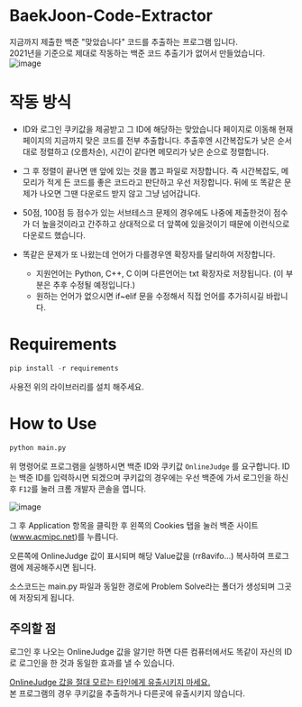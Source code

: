 # BaekJoon-Code-Extractor
지금까지 제출한 백준 "맞았습니다" 코드를 추출하는 프로그램 입니다.  
2021년을 기준으로 제대로 작동하는 백준 코드 추출기가 없어서 만들었습니다.
![image](https://user-images.githubusercontent.com/31213158/126604636-7b4bb754-5328-4721-a0af-c3ccac8a0c0a.png)


# 작동 방식
* ID와 로그인 쿠키값을 제공받고 그 ID에 해당하는 맞았습니다 페이지로 이동해 현재 페이지의 지금까지 맞은 코드를 전부 추출합니다.
  추출후엔 시간복잡도가 낮은 순서대로 정렬하고 (오름차순),  시간이 같다면 메모리가 낮은 순으로 정렬합니다.
* 그 후 정렬이 끝나면 맨 앞에 있는 것을 뽑고 파일로 저장합니다.  즉 시간복잡도, 메모리가 적게 든 코드를 좋은 코드라고 판단하고 우선 저장합니다.
  뒤에 또 똑같은 문제가 나오면 그땐 다운로드 받지 않고 그냥 넘어갑니다.

* 50점, 100점 등 점수가 있는 서브테스크 문제의 경우에도 나중에 제출한것이 점수가 더 높을것이라고 간주하고 상대적으로 더 앞쪽에 있을것이기 때문에 이런식으로 다운로드 했습니다.
* 똑같은 문제가 또 나왔는데 언어가 다를경우엔 확장자를 달리하여 저장합니다.
  * 지원언어는 Python, C++, C 이며 다른언어는 txt 확장자로 저장됩니다. (이 부분은 추후 수정될 예정입니다.)
  * 원하는 언어가 없으시면 if~elif 문을 수정해서 직접 언어를 추가히시길 바랍니다.

# Requirements
```python
pip install -r requirements
```

사용전 위의 라이브러리를 설치 해주세요.

# How to Use
```python
python main.py
```
위 명령어로 프로그램을 실행하시면 백준 ID와 쿠키값 `OnlineJudge` 를 요구합니다.
ID는 백준 ID를 입력하시면 되겠으며 쿠키값의 경우에는 우선 백준에 가서 로그인을 하신 후 `F12`를 눌러 크롬 개발자 콘솔을 엽니다.

![image](https://user-images.githubusercontent.com/31213158/126604177-c4bc0656-893b-44c6-afae-7b10ee271a9a.png)

그 후 Application 항목을 클릭한 후 왼쪽의 Cookies 탭을 눌러 백준 사이트(www.acmipc.net)를 누릅니다.

오른쪽에 OnlineJudge 값이 표시되며 해당 Value값을 (rr8avifo...) 복사하여 프로그램에 제공해주시면 됩니다.

소스코드는 main.py 파일과 동일한 경로에 Problem Solve라는 폴더가 생성되며 그곳에 저장되게 됩니다.


## 주의할 점 
로그인 후 나오는 OnlineJudge 값을 알기만 하면 다른 컴퓨터에서도 똑같이 자신의 ID로 로그인을 한 것과 동일한 효과를 낼 수 있습니다.

<u>OnlineJudge 값을 절대 모르는 타인에게 유출시키지 마세요.</u>  
본 프로그램의 경우 쿠키값을 추출하거나 다른곳에 유출시키지 않습니다.




